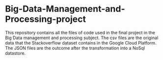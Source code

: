 # Big-Data-Management-and-Processing-project

This repository contains all the files of code used in the final project in the Big Data management and processing subject.
The csv files are the original data that the Stackoverflow dataset contains in the Google Cloud Platform.
The JSON files are the outcome after the transformation into a NoSql datastore.
